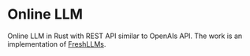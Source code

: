 # Online LLM
Online LLM in Rust with REST API similar to OpenAIs API. 
The work is an implementation of [FreshLLMs](https://arxiv.org/abs/2310.03214).
